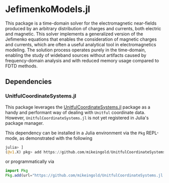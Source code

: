 # JefimenkoModels.jl

This package is a time-domain solver for the electromagnetic near-fields produced by
an arbitrary distribution of charges and currents, both electric and magnetic. This solver
implements a generalized version of the Jefimenko equations that enables the consideration of
magnetic charges and currents, which are often a useful analytical tool in electromagnetics
modeling. The solution process operates purely in the time-domain, enabling the study of
wideband sources without artifacts caused by frequency-domain analysis and with reduced
memory usage compared to FDTD methods.

## Dependencies

### UnitfulCoordinateSystems.jl

This package leverages the
[UnitfulCoordinateSystems.jl](https://gitlab.com/mike.ingold/unitfulcoordinatesystems.jl)
package as a handy and performant way of dealing with `Unitful` coordinate data. However,
`UnitfulCoordinateSystems.jl` is not yet registered in Julia's package manager.

This
dependency can be installed in a Julia environment via the `Pkg` REPL-mode, as demonstrated
with the following

```julia
julia> ]
(@v1.X) pkg> add https://github.com/mikeingold/UnitfulCoordinateSystems.jl.git
```

or programmatically via

```julia
import Pkg
Pkg.add(url="https://github.com/mikeingold/UnitfulCoordinateSystems.jl.git")
```
